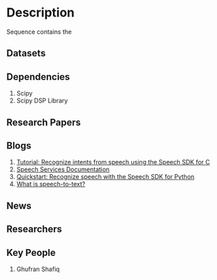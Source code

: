 # Description
Sequence contains the 
## Datasets
## Dependencies
1. Scipy
2. Scipy DSP Library
## Research Papers
## Blogs
1. [Tutorial: Recognize intents from speech using the Speech SDK for C](https://docs.microsoft.com/en-us/azure/cognitive-services/Speech-Service/how-to-recognize-intents-from-speech-csharp)
2. [Speech Services Documentation](https://docs.microsoft.com/en-us/azure/cognitive-services/Speech-Service/)
3. [Quickstart: Recognize speech with the Speech SDK for Python](https://docs.microsoft.com/en-us/azure/cognitive-services/Speech-Service/quickstart-python)
4. [What is speech-to-text?](https://docs.microsoft.com/en-us/azure/cognitive-services/speech-service/speech-to-text)
## News
## Researchers
## Key People

1. Ghufran Shafiq
